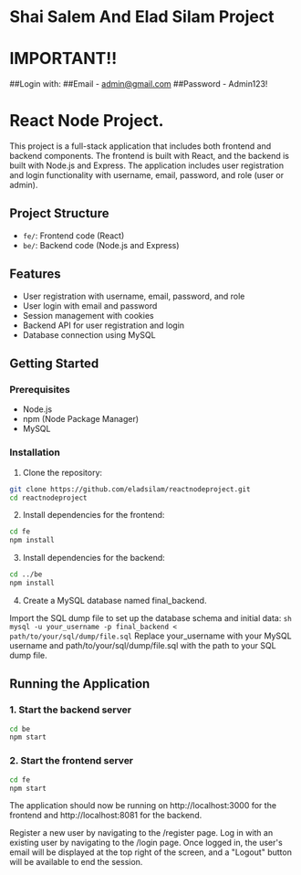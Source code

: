 # Shai Salem And Elad Silam Project

# IMPORTANT!!
##Login with: 
##Email - admin@gmail.com
##Password - Admin123!

# React Node Project.

This project is a full-stack application that includes both frontend and backend components. The frontend is built with React, and the backend is built with Node.js and Express. The application includes user registration and login functionality with username, email, password, and role (user or admin).

## Project Structure

- `fe/`: Frontend code (React)
- `be/`: Backend code (Node.js and Express)

## Features

- User registration with username, email, password, and role
- User login with email and password
- Session management with cookies
- Backend API for user registration and login
- Database connection using MySQL

## Getting Started

### Prerequisites

- Node.js
- npm (Node Package Manager)
- MySQL

### Installation

1. Clone the repository:

```sh
git clone https://github.com/eladsilam/reactnodeproject.git
cd reactnodeproject
```
2. Install dependencies for the frontend:
```sh
cd fe
npm install
```

3. Install dependencies for the backend:
 ```sh
cd ../be
npm install
```

4. Create a MySQL database named final_backend.

Import the SQL dump file to set up the database schema and initial data:
```sh mysql -u your_username -p final_backend < path/to/your/sql/dump/file.sql```
Replace your_username with your MySQL username and path/to/your/sql/dump/file.sql with the path to your SQL dump file.


## Running the Application
### 1. Start the backend server
```sh
cd be
npm start
```

### 2. Start the frontend server
```sh
cd fe
npm start
```

The application should now be running on http://localhost:3000 for the frontend and http://localhost:8081 for the backend.

Register a new user by navigating to the /register page.
Log in with an existing user by navigating to the /login page.
Once logged in, the user's email will be displayed at the top right of the screen, and a "Logout" button will be available to end the session.
